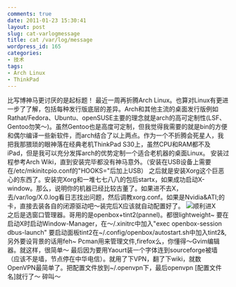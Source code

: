 ```yaml
---
comments: true
date: 2011-01-23 15:30:41
layout: post
slug: cat-varlogmessage
title: cat /var/log/message
wordpress_id: 165
categories:
- 技术
tags:
- Arch Linux
- ThinkPad
---
```


比写博神马更讨厌的是起标题！
最近一周再折腾Arch Linux。也算对Linux有更进一步了了解，包括每种发行版底层的差异。Arch和其他主流的桌面发行版例如Rathat/Fedora、Ubuntu、openSUSE主要的理念就是arch的高可定制性(LSF、Gentoo勿笑～)。虽然Gentoo也是高度可定制，但我觉得我需要的就是bin的方便和偶尔编译一些新软件，而arch结合了以上两点。作为一个不折腾会死星人，我把我那猥琐的眼神落在经典老机ThinkPad S30上，虽然CPU和RAM都不及iPad，但是我可以充分发挥arch的优势定制一个适合老机器的桌面Linux。
安装过程参考Arch Wiki，直到安装完毕都没有神马意外。（安装在USB设备上需要在/etc/mkinitcpio.conf的"HOOKS="后加上USB）
之后就是安装Xorg这个巨恶心的东西了。安装完Xorg和一堆七七八八的包后startx，如果成功启动X-window。那么，说明你的机器已经比较古董了。如果进不去X，去/var/log/X.0.log看日志找出问题，然后调教xorg.conf。如果是Nvidia&ATI;的卡，直接去装各自的闭源驱动吧～装完后X应该就自动配置好了。
![顺利进X](http://distillery.s3.amazonaws.com/media/2011/01/22/6589b303ff844ae19e22bd52ac4855a4_7.jpg)  
之后是选窗口管理器。哥用的是openbox+tint2(pannel)。都很lightweight~
要在启动X时启动Window-Manager，在～/.xinitrc中加入"exec openbox-session dbus-launch"
要启动面板tint2在~/.config/openbox/autostart.sh中加入tint2&,另外要设背景的话用feh~
Pcman用来管理文件,firefox么，你懂得～Gvim编辑器。就这样，很简单～
最后因为要用Yaourt装一个字体连到sourceforge被墙（应该不是墙，节点停在中华电信）。就用了下VPN，翻了下wiki，就数OpenVPN最简单了。把配置文件放到~/.openvpn下，最后openvpn [配置文件名]就行了～
碎叫～
